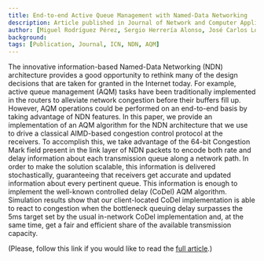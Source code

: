 ```yaml
---
title: End-to-end Active Queue Management with Named-Data Networking
description: Article published in Journal of Network and Computer Applications
author: [Miguel Rodríguez Pérez, Sergio Herrería Alonso, José Carlos López Ardao, Raúl F. Rodríguez Rubio]
background:
tags: [Publication, Journal, ICN, NDN, AQM]
---
```

The innovative information-based Named-Data Networking (NDN) architecture provides a good opportunity to rethink many of the design decisions that are taken for granted in the Internet today. For example, active queue management (AQM) tasks have been traditionally implemented in the routers to alleviate network congestion before their buffers fill up. However, AQM operations could be performed on an end-to-end basis by taking advantage of NDN features. In this paper, we provide an implementation of an AQM algorithm for the NDN architecture that we use to drive a classical AIMD-based congestion control protocol at the receivers. To accomplish this, we take advantage of the 64-bit Congestion Mark field present in the link layer of NDN packets to encode both rate and delay information about each transmission queue along a network path. In order to make the solution scalable, this information is delivered stochastically, guaranteeing that receivers get accurate and updated information about every pertinent queue. This information is enough to implement the well-known controlled delay (CoDel) AQM algorithm. Simulation results show that our client-located CoDel implementation is able to react to congestion when the bottleneck queuing delay surpasses the 5ms target set by the usual in-network CoDel implementation and, at the same time, get a fair and efficient share of the available transmission capacity.

(Please, follow this link if you would like to read the [full article](https://doi.org/10.1016/j.jnca.2023.103772).) 

